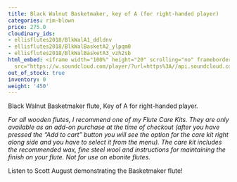 ```yaml
---
title: Black Walnut Basketmaker, key of A (for right-handed player)
categories: rim-blown
price: 275.0
cloudinary_ids:
- ellisflutes2018/BlkWalA1_ddldnv
- ellisflutes2018/BlkWalBasketA2_ylpqm0
- ellisflutes2018/BlkWalBasketA3_vzh2sb
html_embed: <iframe width="100%" height="20" scrolling="no" frameborder="no" allow="autoplay"
  src="https://w.soundcloud.com/player/?url=https%3A//api.soundcloud.com/tracks/536548146&color=%23ff5500&inverse=false&auto_play=false&show_user=true"></iframe>
out_of_stock: true
inventory: 0
weight: '450'
---
```


Black Walnut Basketmaker flute, Key of A for right-handed player.  

*For all wooden flutes, I recommend one of my Flute Care Kits.  They are only available as an add-on purchase at the time of checkout (after you have pressed the “Add to cart” button you will see the option for the care kit right along side and you have to select it from the menu). The care kit includes the recommended wax, fine steel wool and instructions for maintaining the finish on your flute.  Not for use on ebonite flutes.*

Listen to Scott August demonstrating the Basketmaker flute!